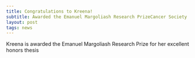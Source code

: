 ```yaml
---
title: Congratulations to Kreena!
subtitle: Awarded the Emanuel Margoliash Research PrizeCancer Society
layout: post
tags: news
---
```


Kreena is awarded the Emanuel Margoliash Research Prize for her excellent honors thesis